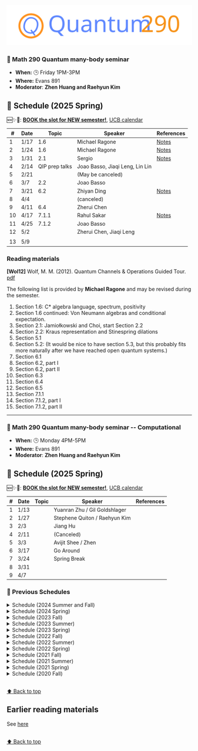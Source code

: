 ![Math290](asset/quantum290-logo.svg)
----------------------------
### 🌟 Math 290 Quantum many-body seminar

- **When:** 🕒 Friday 1PM-3PM 
- **Where:** Evans 891
- **Moderator**: **Zhen Huang and Raehyun Kim**


## 📌 Schedule (2025 Spring) 

🆕✨🔨: [**BOOK the slot for NEW semester!**](mailto:hertz@berkeley.edu), [UCB calendar](http://guide.berkeley.edu/academic-calendar/) 

| # | Date | Topic                                                          | Speaker     | References                                                                                                      |
|---|------|----------------------------------------------------------------|-------------|-----------------------------------------------------------------------------------------------------------------|
| 1 | 1/17  | 1.6 | Michael Ragone | [Notes](asset/2025Spring/Quantum_Channels_1.pdf) |
| 2 | 1/24  | 1.6 | Michael Ragone | [Notes](asset/2025Spring/Quantum_Channels_2.pdf) |
| 3 | 1/31 | 2.1 | Sergio | [Notes](asset/2025Spring/Lec3.pdf) |
| 4 | 2/14 | QIP prep talks | Joao Basso, Jiaqi Leng, Lin Lin | |
| 5 | 2/21 | | (May be canceled) | |
| 6 | 3/7 | 2.2 | Joao Basso | |
| 7 | 3/21 | 6.2 | Zhiyan Ding | [Notes](asset/2025Spring/Zhiyan_lecture_notes.pdf)|
| 8 | 4/4 |   | (canceled) | |
| 9 | 4/11 | 6.4 | Zherui Chen | |
| 10 | 4/17 | 7.1.1 | Rahul Sakar |[Notes](asset/2025Spring/semigroup-notes.pdf) |
| 11 | 4/25 | 7.1.2 | Joao Basso | |
| 12 | 5/2 | |Zherui Chen, Jiaqi Leng
  | |
| 13 | 5/9 | | | |

### Reading materials

**[Wol12]** Wolf, M. M. (2012). Quantum Channels & Operations Guided Tour.  [pdf](https://citeseerx.ist.psu.edu/document?repid=rep1&type=pdf&doi=afa58291b0b8bd47504acb1ab8f553f0b37685cf)

The following list is provided by **Michael Ragone** and may be revised during the semester.

1. Section 1.6: C* algebra language, spectrum, positivity
2. Section 1.6 continued: Von Neumann algebras and conditional expectation. 
3. Section 2.1: Jamiołkowski and Choi, start Section 2.2
4. Section 2.2: Kraus representation and Stinespring dilations
5. Section 5.1
6. Section 5.2: (It would be nice to have section 5.3, but this probably fits more naturally after we have reached open quantum systems.)
7. Section 6.1
8. Section 6.2, part I 
9. Section 6.2, part II 
10. Section 6.3
11. Section 6.4
12. Section 6.5
13. Section 7.1.1
14. Section 7.1.2, part I
15. Section 7.1.2, part II

<!--

- Ch 2.1-2.4
- Ch 3.1-3.3
- Ch 6-6.1
- Ch 6.2-6.3
- Ch 6.4-6.5
- Ch 7.1
- Ch 8.1-8.3
- Ch 8.4-8.7
-->

----------------------------
### 🌟 Math 290 Quantum many-body seminar -- Computational

- **When:** 🕒 Monday 4PM-5PM 
- **Where:** Evans 891
- **Moderator**: **Zhen Huang and Raehyun Kim**


## 📌 Schedule (2025 Spring) 

🆕✨🔨: [**BOOK the slot for NEW semester!**](mailto:hertz@berkeley.edu), [UCB calendar](http://guide.berkeley.edu/academic-calendar/) 

| # | Date | Topic                                                          | Speaker     | References                                                                                                      |
|---|------|----------------------------------------------------------------|-------------|-----------------------------------------------------------------------------------------------------------------|
| 1 | 1/13  |  | Yuanran Zhu /  Gil Goldshlager  | |
| 2 | 1/27  |  | Stephene Quiton / Raehyun Kim |  |
| 3 | 2/3 |  | Jiang Hu | |
| 4 | 2/11 |  | (Canceled) | |
| 5 | 3/3 |  | Avijit Shee / Zhen | |
| 6 | 3/17 | | Go Around | |
| 7 | 3/24 | | Spring Break | |
| 8 | 3/31 | | | |
| 9 | 4/7 | | | |


### 📃 Previous Schedules 

<details>
<summary>Schedule (2024 Summer and Fall)</summary>

| # | Date | Topic                                                          | Speaker     | References                                                                                                      |
|---|------|----------------------------------------------------------------|-------------|-----------------------------------------------------------------------------------------------------------------|
| 1 | 7/29  | Review of recent backgrounds and perspectives on open quantum systems. | Lin Lin |  |
| 2 | 8/2  | Review of recent projects | All    |                                                                                                                 |
| 3 | 8/5  | Quasi-free systems |    |                                                                                                                 |
| 4 | 8/19 | Quantum walks |   Xinzhao Wang  |    [Paper](http://gilyen.hu/papers/STOC21SubExpStoqAdiabatic.pdf)                                                                                                           |
| 5 | 8/30 | Quantum states | Michael Ragone |[Notes](asset/2024Fall/Ragone_2024_08_30.pdf) |
| 6 | 9/6  | Quantum states (continued) | Michael Ragone | [Notes](asset/2024Fall/Ragone_2024_09_06.pdf), [Ref 1](https://nextcloud.tfk.ph.tum.de/etn/wp-content/uploads/2022/09/JvN_lecture_notes_S2016_abcde-1.pdf), [Ref 2](https://arxiv.org/abs/1311.2717), and [Ref 3, Chap 2 & 3](https://link.springer.com/book/10.1007/b128449)|
|7| 9/20 |Mixing time of the Swendsen-Wang algorithm| Ruizhe Zhang||
|8| 9/27 |On quantum signal processing|Yulong Dong||
|9|10/4|Applied Math Approaches to Condensed Matter Physics|Kevin Stubbs||
|10|11/1|Accelerating Langevin sampling via Lindblad dynamics|Jiaqi Leng||
|11|11/8|A brief introduction to overdamped Langevin dynamics for continuous sampling: convergence analysis for continuous dynamics and discretization algorithm|Zhiyan Ding ||
|12|11/15|On quantum error correction|Sergio Escobar||
|13|11/22|Some momentum-type methods in optimization with orthogonality constraints|Jiang Hu||
|14|12/6||Kevin Stubbs||
|15|12/13||Rahul Sarkar||

## Reading materials
<strong> Open quantum systems and mixing times</strong>
1. Ilin, Y., & Arad, I. (2024). Dissipative variational quantum algorithms for Gibbs state preparation. [arxiv](http://arxiv.org/abs/2407.09635)
2. Araujo de Resende, M. F. (2020). A pedagogical overview on 2D and 3D Toric Codes and the origin of their topological orders. [Reviews in Mathematical Physics, 32(02), 2030002](https://doi.org/10.1142/S0129055X20300022)
3. Temme, K., Pastawski, F., & Kastoryano, M. J. (2014). Hypercontractivity of quasi-free quantum semigroups. [Journal of Physics A: Mathematical and Theoretical, 47(40), 1–26.](https://doi.org/10.1088/1751-8113/47/40/405303)
4. Funo, K., & Ishizaki, A. (2024). Dynamics of a Quantum System Interacting with White Non-Gaussian Baths: Poisson Noise Master Equation. [Physical Review Letters, 132(17), 1–12.](https://journals.aps.org/prl/abstract/10.1103/PhysRevLett.132.170402)
5. Guo, H., & Jerrum, M. (2018). Random cluster dynamics for the ising model is rapidly mixing. [Annals of Applied Probability, 28(2), 1292–1313.](https://doi.org/10.1214/17-AAP1335)
6. Jerrum, M., & Sinclair, A. (1993). Polynomial-Time Approximation Algorithms for the Ising Model. [SIAM Journal on Computing, 22(5), 1087–1116.](https://doi.org/10.1137/0222066)
7. Somma, R. D., King, R., Kothari, R., O’Brien, T., & Babbush, R. (2024). Shadow Hamiltonian Simulation. [arxiv]( http://arxiv.org/abs/2407.21775)

<h4>Some previous reading materials</h4>
<strong>Quantum control</strong>: He, W., Li, T., Li, X., Li, Z., Wang, C., & Wang, K. (2024). [Efficient Optimal Control of Open Quantum Systems](http://arxiv.org/abs/2405.19245). 

<strong>Quantum walk</strong> Gilyén, A., Hastings, M. B., & Vazirani, U. (2021). [(Sub)Exponential advantage of adiabatic Quantum computation with no sign problem](https://doi.org/10.1145/3406325.3451060). 

<strong>Adiabatic algorithm</strong> Somma, R. D., Nagaj, D., & Kieferová, M. (2012). [Quantum speedup by quantum annealing](https://doi.org/10.1103/PhysRevLett.109.050501).

<strong> Completely bounded maps </strong> [Chapter 8]( https://www.cambridge.org/core/services/aop-cambridge-core/content/view/0E3AFAE3A777B[…]/9780511546631c8_p97-119_CBO.pdf/completely_bounded_maps.pdf) of *Completely bounded maps and operator algebras*.

<strong> Metropolis sampling </strong> Jiang, J., & Irani, S. (2024). [Quantum Metropolis Sampling via Weak Measurement](http://arxiv.org/abs/2406.16023). 

<strong> Non-Markovian dynamics </strong> Li, X. (2021) [Markovian embedding procedures for non-Markovian stochastic Schrödinger equations]( https://doi.org/10.1016/j.physleta.2020.127036)

</details>




<details>
<summary>Schedule (2024 Spring)</summary>

| # | Date | Topic                                                          | Speaker     | References                                                                                                      |
|---|------|----------------------------------------------------------------|-------------|-----------------------------------------------------------------------------------------------------------------|
| 1 | 1/26  | Lindblad equation and Davies generator | Lin Lin | [**Lindblad Notes**](asset/Lindblad_Notes.pdf) |
| 2 | 2/2  | Quantum detailed balance and mixing | Lin Lin    |                                                                                                                 |
| 3 | 2/9  | Hybrid hierarchical equation of motion for open quantum systems|  Yuanran Zhu   |   [**Hybrid HEOM Notes**](asset/Hybrid_HEOM_for_open_quantum_systems.pdf)                      |
| 4 | 2/16  |   Solving quasi-free systems        |  Zhen Huang   |    [**Notes**](asset/lindbladnotes_0216.pdf)                                                                                 |
| 5 | 2/23  | How to represent a quantum bath for Tensor Network simulation?  |  Gunhee Park   | [**Quantum Bath for TN PPT**](asset/Quantum290_GunheePark.pdf)   |
| 6 | 3/1  |     March Meeting Prep      | |                                                                                                                 |
| 7 | 3/8  |    open system dynamics via influence functionals        |   Erika Ye   |   [**Influence Functional Notes**](asset/20240308_QI_seminar.pdf)    |
| 8 | 3/15  | Introduction to HEOM |    Avijit Shee |                                                                                                                 |
| 9 | 3/22  |           |  No seminar    |                                                                                                                 |
| 10 | 3/29  |  |  No seminar  |                                                                                                       |
| 11 | 4/5  |           |  No seminar   |                                                                                                                 |
| 12 | 4/12  |    Lower bounds to the spectral gap of Davies generators       |  Kevin Stubbs   |  [**Spectral Gap of Davis Operator Notes**](asset/math_290_lindblad.pdf)                                                                                                               |
| 13 | 4/19  |           |  No seminar   |                                                                                                                 |
| 14 | 4/26  |   Quantum Gibbs Samplers: the commuting case        |  Zhiyan Ding   |                                                                     |
| 15 | 5/3  |           |  Gil Goldshlager   |                                                                                                                 |
## Reading materials 

#### Derivation of Lindblad dynamics and non-Markovian systems
1. Lidar, D. A. (n.d.). Lecture Notes on the Theory of Open Quantum Systems. arXiv:1902.00967 Chap VIII-X
2. De Vega, I., & Alonso, D. (2017). Dynamics of non-Markovian open quantum systems. Reviews of Modern Physics, 89(1), 1–58. https://doi.org/10.1103/RevModPhys.89.015001 Sec III-IV
#### Exactly solvable Linear-Quadratic open quantum systems.
1. Dzhioev, A. A., & Kosov, D. S. (2011). Super-fermion representation of quantum kinetic equations for the electron transport problem. Journal of Chemical Physics, 134(4), 1–18. https://doi.org/10.1063/1.354806
2. Barthel, T., & Zhang, Y. (2022). Solving quasi-free and quadratic Lindblad master equations for open fermionic and bosonic systems. Journal of Statistical Mechanics: Theory and Experiment, 2022(11). https://doi.org/10.1088/1742-5468/ac8e5c
3. Cirio, M., Lambert, N., Liang, P., Kuo, P., Chen, Y., Menczel, P., Funo, K., & Nori, F. (2023). Pseudofermion method for the exact description of fermionic environments : From single-molecule electronics to the Kondo resonance. 033011, 1–16. https://doi.org/10.1103/PhysRevResearch.5.033011
4. Dorda, A., Ganahl, M., Evertz, H. G., Von Der Linden, W., & Arrigoni, E. (2015). Auxiliary master equation approach within matrix product states: Spectral properties of the nonequilibrium Anderson impurity model. Physical Review B - Condensed Matter and Materials Physics, 92(12), 68–70. https://doi.org/10.1103/PhysRevB.92.125145 Sec. E
#### Hierarchical equation of motion and influence functional approaches, Bosonic / Fermionic bath reduction
1. Fay, T. P., & Limmer, D. T. (2022). Coupled charge and energy transfer dynamics in light harvesting complexes from a hybrid hierarchical equations of motion approach. Journal of Chemical Physics, 157(17). https://doi.org/10.1063/5.0117659
2. Ye, E., & Chan, G. K. (2021). Constructing Tensor Network Influence Functionals for General Quantum Dynamics. 1–14.
3. Woods, M. P., Groux, R., Chin, A. W., Huelga, S. F., & Plenio, M. B. (2014). Mappings of open quantum systems onto chain representations and Markovian embeddings. Journal of Mathematical Physics, 55(3), 1–48. https://doi.org/10.1063/1.4866769
4. Nüßeler, A., Dhand, I., Huelga, S. F., & Plenio, M. B. (2020). Efficient simulation of open quantum systems coupled to a fermionic bath. Physical Review B, 101(15), 1–20. https://doi.org/10.1103/PhysRevB.101.155134
5. Selstø, S. (n.d.). Absorbing boundary conditions for dynamical many-body quantum systems. 1–16. https://iopscience.iop.org/article/10.1088/0953-4075/43/6/065004
#### Ergodicity, quantum detailed balance, mixing time.
1. Zhang, Y., & Barthel, T. (2023). Criteria for Davies Irreducibility of Markovian Quantum Dynamics. 1–20. http://arxiv.org/abs/2310.17641
2. Wocjan, P., & Temme, K. (2023). Szegedy Walk Unitaries for Quantum Maps. Communications in Mathematical Physics, 402(3), 3201–3231. https://doi.org/10.1007/s00220-023-04797-4 Sec 1-2.
3. Temme, K. (2014). Lower bounds to the spectral gap of Davies generators https://arxiv.org/abs/1305.5591
4. Spohn, H., An algebraic condition for the approach to equilibrium of an open N-level system


</details>

<details>
<summary>Schedule (2023 Fall)</summary>

| # | Date | Topic                                                          | Speaker     | References                                                                                                      |
|---|------|----------------------------------------------------------------|-------------|-----------------------------------------------------------------------------------------------------------------|
| 1 | 9/1  |    Quantum embedding based on coupled cluster theory           | Avijit Shee |                                                                                                                 |
| 2 | 9/8  |       The Ferromagnetic Ground State of Spinless, Valleyless Twisted Bilayer Graphene                        |    Kevin Stubbs |                                                                                                                 |
| 3 | 9/29 (cancelled) |                       |       |                                                                                                         |
| 4 | 10/13 (zoom) |        A class of signal processing method                 |    Zhiyan Ding         |   [paper1]( https://ieeexplore.ieee.org/abstract/document/9000636), [paper2](https://arxiv.org/abs/1408.1681)                                                                                                            |
| 5 | 11/3 | Hybridization expansion approach to quantum impurites in the strong-coupling regime         | Zhen Huang  |   [paper](https://journals.aps.org/prb/pdf/10.1103/PhysRevB.82.115115)                                                                                                       |
| 6 | 11/17|     Diffusion models: a concise but comprehensive introduction    |    Yulong Dong         |   [paper1](https://arxiv.org/abs/2011.13456), [paper2](https://proceedings.neurips.cc/paper/2020/hash/4c5bcfec8584af0d967f1ab10179ca4b-Abstract.html)                                                                                                              |
| 7 | 12/1 |           TBD                                                  |  Nilin Abrahamsen  |                                                                                                                 |
| 8 | 12/8 |   Projected Hartree Fock        |  Raehyun Kim  |                                                                                                                 |

</details>

<details>
<summary>Schedule (2023 Summer)</summary>

| # | Date | Topic                                                          | Speaker     | References                                                                                                      |
|---|------|----------------------------------------------------------------|-------------|-----------------------------------------------------------------------------------------------------------------|
| 1 | 5/5  | Green’s function methods: Theory and application to GW and GF2 | Zhen Huang  | [paper](https://pubs.aip.org/aip/jcp/article/155/2/024119/1065035/Evaluation-of-two-particle-properties-within) |
| 2 | 5/12 | Electron-phonon interactions from first principles             | Yuanran Zhu | [paper](http://journals.aps.org/rmp/abstract/10.1103/RevModPhys.89.015003)                                     |
| 3 | 6/9  | Quantics tensor train                                          | Nilin Abrahamsen | [paper](https://epubs.siam.org/doi/10.1137/100811647)                                                         |
| 4 | 6/16 |                                                                |             |                                                                                                                 |
| 5 | 6/23 | TBD                                                               | Avijit Shee |                                                                                                                 |
| 6 | 7/7  | quantum sampling                                       |  Jin-Peng Liu            |    [paper](http://journals.aps.org/pra/abstract/10.1103/PhysRevA.78.042336)                                  |

</details>

<details>
<summary>Schedule (2023 Spring)</summary>


| #   | Date | Topic                                                                                      | Speaker                  | References                               |
|-----|------|--------------------------------------------------------------------------------------------|--------------------------|------------------------------------------|
| 1   | 1/13 | Quantum signal processing, and some structure theorems of the qudit Pauli group            | Rahul Sakar (Stanford)   |                                          |
| 1'  | 1/17 | Efficient and robust learning of fermionic reduced density matrices with classical shadows | Andrew Zhao (New Mexico) |                                          |
| 1'' | 1/20 | Strong correlations in quantum chemistry: numerical analysis and recent applications       | Fabian Faulstich         |                                          |
| 2   | 1/27 | ~Algorithms for Clifford stabilizer simulations~                                           | ~Sajant Anand~           | ~https://arxiv.org/abs/quant-ph/0406196~ |
| 3   | 2/3  | Algorithms for Clifford stabilizer simulations                                             | Sajant Anand             | https://arxiv.org/abs/quant-ph/0406196   |
| 4   | 2/24 | Towards Neural Variational Monte Carlo That Scales Linearly with System Size               | Nilin                    | http://arxiv.org/abs/2212.11296          |
| 5   | 3/3  | Hybrid Auxiliary Field Quantum Monte Carlo for Molecular Systems                           | Gil Goldshlager          |                                          |
| 6   | 3/17 | Riemannian geometry approaches to quantum algorithms                                       | Subhayan Roy Moulik      |                                          |
| 7   | 3/24 | Learning Feynman Diagrams with Tensor Trains                                               | Kevin Stubbs             |                                          |
| 8   | 4/7  | Quantum simulation of partial differential equations via Schrödingerisation                | Zhiyan Ding              |                                          |
| 9   | 4/21 | Quantum Hamiltonian Descent                                                                | Jiasu Wang               |                                          |

</details>

<details>
<summary>Schedule (2022 Fall)</summary>

| Week | Date  | Topic                                                                    | Speaker     | References |
| ---- | ----- | ------------------------------------------------------------------------ | ----------- | ---------- |
| 1    | 09/02 | Thermal state preparation: Quantum MCMC                                  | Zhiyan Ding |            |
| 2    | 09/09 | Thermal state preparation: Linear transformation and weight modification | Zhiyan Ding |            |
| 3    | 09/16 | Analytical guarantees and limitations of QAOA's performance              | Joao Basso  |            |
| 4    | 09/23 | Exact parameterization of fermionic wave functions via unitary coupled cluster theory  | Fabian |   |
| 5    | 09/30 | Antisymmetric neural network separation                                  | Nilin       |            |
| 6    | 10/07 | Noise-resilient algorithms with randomized compiling                     | Subhayan    |            |
| 7    | 10/14 | Efficient Representations of Green's functions                           | Zhen Huang  |            |
| 8    | 10/21 | Quantum Walks                                                            | Jin-Peng Liu|            |
| 9    | 10/28 | multi-particle quantum walks                                             | Jin-Peng Liu|            |
| 10   | 11/04 | combinatorial Mori-Zwanzig theory                                        | Yuanran Zhu |            |
| 11   | 11/11 | Decomposition augmented Lagrangian method for low-rank SDP               | Jiasu Wang  |            |
| 12   | 11/18 | Quantum state preparation without coherent arithmetic                    | Yulong Dong |            |
| 13   | 11/25 | No seminar (Thanksgiving)                                                |             |            |
| 14   | 12/02 | TBD                                                                      | Raehyun Kim |            |
| 15   | 12/09 | Convergence analysis of diffusion models                                 | Gil Goldshlager|         |
| 16   | 12/16 | No seminar (Final)                                                       |             |            |
| 17   | 12/23 | No seminar (Winter break)                                                |             |            |
| 18   | 12/30 | No seminar (Winter break)                                                |             |            |
| 19   | 01/06 | No seminar (JMM)                                                         |             |            |
</details>

<details>
<summary>Schedule (2022 Summer)</summary>

| Week | Date  | Topic                                                                           | Speaker           | References |
| ---- | ----- | ------------------------------------------------------------------------------- | ----------------- | ---------- |
| 1    | 07/29 | Transformers: NLP, CV, RL, Quantum and Beyond --- part I                        | Jiahao Yao        |            | 
| 2    | 08/05 | Transformers: NLP, CV, RL, Quantum and Beyond --- part II                       | Jiahao Yao        |            |
| 3    | 08/12 | Transformers: NLP, CV, RL, Quantum and Beyond --- part III                      | Jiahao Yao        |            |

</details>

<details>
<summary>Schedule (2022 Spring)</summary>

| Week | Date  | Topic                                                                           | Speaker           | References |
| ---- | ----- | ------------------------------------------------------------------------------- | ----------------- | ---------- |
| 0    | 02/04 | Coupled-cluster theory revisited                                                | Mihaly Csirik     |
| 1    | 02/11 | String theory, Geometry, and Machine Learning                                   | Challenger Mishra |            |
| 2    | 02/18 | Optimal Stochastic Trace Estimation                                             | Kevin Stubbs      |            |
| 3    | 02/25 | Twisted bilayer graphene                                                        | Raehyun Kim       |            |
| 4    | 03/04 | Fermionic Neural Networks                                                       | Nilin Abrahamsen  |            |
| 5    | 03/11 | (Advancing Quantum Mechanics with Mathematics and Statistics Tutorials)         |                   |            |
| 6    | 03/18 | ~Exact parameterization of fermionic wave functions~ (IPAM activities)          | Fabian Faulstich  |            |
| 7    | 03/25 | (Spring Recess)                                                                 |                   |            |
| 8    | 04/01 | (Workshop I: Multiscale Approaches in Quantum Mechanics)                        |                   |            |
| 9    | 04/08 | lattice gauge theories                                                          | Yu Tong           |            |
| 10   | 04/15 | (Workshop II: Model Reduction in Quantum Mechanics)                             |                   |            |
| 11   | 04/20 | The propagation of information in power-law interacting systems (joint with applied math seminar)| Minh Tran (MIT)   |            |
| 12   | 04/29 | Quantum Algorithm for computing observable of nonlinear partial differential equations| Jiasu Wang        |            |
| 13   | 05/06 | (Workshop III: Large-Scale Certified Numerical Methods in Quantum Mechanics)    |                   |            |
| 14   | 05/13 | Simulating bosonic bath with error bars                                         | Jiasu Wang        |            |
| 15   | 05/20 | (miniWorkshop on Moire systems)                                                 |                   |            |
| 16   | 05/27 | (Workshop IV: Monte Carlo and Machine Learning Approaches in Quantum Mechanics) |                   |            |

</details>

<details>
<summary>Schedule (2021 Fall)</summary>

| Week | Date                 | Topic                                                                                  | Speaker                 | References |
|------|----------------------|----------------------------------------------------------------------------------------|-------------------------|------------|
| 1    | 8/27                 | Quantum Subspace Diagonalization.                                                      | Ethan Epperly           |            |
| 2    | 9/3                  | DMET for SIAM                                                                          | Raehyun Kim             |            |
| 3    | 9/10                 | Parallel Quantum Algorithm for Hamiltonian Simulation                                  | Nilin Abrahamsen        |            |
| 4    | 09/17                | Variational Schrieffer-Wolff Transformation                                            | Jiahao Yao              |            |
| 5    | 09/24                | Genetic column generation                                                              | Kevin Stubbs            |            |
| 6    | 10/01                | Hybridized Methods for Quantum Simulation in the Interaction Picture                   | Di Fang                 |            |
| 7    | 10/08                | Fast Amplification of QMA                                                              | Subhayan Roy Moulik     |            |
| 8    | 10/15                | Fast-forwarding quantum evolution                                                      | Yulong Dong             |            |
| 9    | 10/22                | Quantum Algorithms to Simulate Correlated Fermions                                     | Fabian Faulstich        |            |
| 10   | 10/29                | Self-consistent second-order Green’s function perturbation theory for periodic systems | Xin Xing                |            |
| 11   | 11/05                | Theory of variational quantum simulation                                               | Ethan Epperly           |            |
| 12   | 11/11 (Special date) |                                                                                        | Joseph Tindall (Oxford) |            |
| 13   | 11/19                | Error Bounds for Variational Quantum Time Evolution                                    | Yu Tong                 |            |
| 14   | 11/26                | Thanksgiving (so no seminar)                                                           |                         |            |
| 15   | 12/03                | Exact Factorization Embedding Theory                                                   | Zhen Huang              |            |
| 16   | 12/10                | Dynamical error bounds for continuum discretisation                                    | Jiasu Wang              |            |
| 17   | 12/16                | Quantum Monte Carlo approaches for strongly correlated systems                         | Ankit Mahajan           |            |

</details>

<details>
<summary>Schedule (2021 Summer)</summary>

| Week | Date | Topic                                                                                              | Speaker                    | References |
| ---- | ---- | -------------------------------------------------------------------------------------------------- | -------------------------- | ---------- |
| 1    | 5/21 |                                                                                                    | Canceled due to SIAM LA    |            |
| 2    | 5/28 | DRL for Quantum Phase Transition (1/2 slot)<br />Iterative Quantum Assisted Eigensolver (1/2 slot) | Jiahao Yao<br />Jiasu Wang |            |
| 3    | 6/4  | Quantum algorithm for simulating real time evolution of lattice Hamiltonians                       | Yu Tong                    |            |
| 4    | 6/11 | Neural tensor contractions and the expressive power of deep neural quantum states                  | Jeffmin Lin                |            |
| 5    | 6/18 | AIM SQUARE. No seminar this week                                                                   |                            |            |
| 6    | 6/25 | Third-order algebraic diagrammatic construction theory: A Green's function approach                | Xin Xing                   |            |
| 7    | 7/2  | Fault-Tolerant Quantum Simulations of Chemistry in First Quantization                              | Di Fang                    |            |
| 8    | 7/9  | A projector-splitting integrator for dynamical low-rank approximation                              | Fabian Faulstich           |            |
| 9    | 7/16 | Concentration for random product formulas                                                          | Dong An                    |            |
| 10   | 7/23 | Neural tensor contractions and the expressive power of deep neural quantum states                  | Jeffmin Lin                |            |
| 11   | 7/30 | Universal tripartite entanglement in one-dimensional many-body systems                             | Yantao Wu                  |            |
| 12   | 8/6  | TBD                                                                                                | Raehyun Kim                |            |
| 13   | 8/13 | Robustness of Discretization in Digital Adiabatic Simulation                                       | Jiasu Wang                 |            |
| 14   | 8/20 | Accessing scrambling using matrix product operators                                                | Sajant Anand               |            |

</details>

<details>
<summary>Schedule (2021 Spring)</summary>

| Week | Date | Topic                                                                                          | Speaker                 | References            |
| ---- | ---- | ---------------------------------------------------------------------------------------------- | ----------------------- | --------------------- |
| 1    | 1/8  | Block-encoding of sparse matrices                                                              | Lin Lin                 |                       |
| 2    | 1/15 | Projected Position Operators for Constructing Well Localized Bases                             | Kevin Stubbs            |                       |
| 3    | 1/19 | Multiconfigurational Electronic Structure Theories for Materials: Development and Applications | Hung Pham               |                       |
| 3    | 1/22 | Polar decomposition, Petz recovery channels and pretty good measurements                       | Yihui Quek (Stanford)   | Special Time: 4pm-5pm |
| 4    | 1/29 | FBSDE based neural network algorithms for high-dimensional quasilinear parabolic PDEs          | Wenzhong Zhang          |                       |
| 4    | 1/29 | QIP 2021 presentation                                                                          | QIP 2021 presentation   |                       |
| 5    | 2/5  | Representing Exact Electron Densities by a Single Slater Determinant in Finite Basis Sets      | Xin Xing                |                       |
| 6    | 2/12 | sub-exponential algorithm for 2D frustration-free spin systems with gapped subsystems          | Nilin  Abrahamsen (MIT) |                       |
| 7    | 2/19 | Quantum algorithms for linear and nonlinear differential equations                             | Dong An                 |                       |
| 8    | 2/26 | APS March Meeting 2021 Presentation                                                            |                         |                       |
| 9    | 3/5  | On Representing (Anti)Symmetric Functions                                                      | Jeffmin Lin             |                       |
| 10   | 3/12 | Determinantal Point Processes for Machine Learning                                             | Jiahao Yao              |                       |
| 11   | 3/19 | Nearly tight Trotterization of interacting electrons                                           | Yuan Su                 |                       |
| 12   | 3/26 | Quantum Logspace Algorithm for Powering Matrices with Bounded Norm                             | Subhayan Roy Moulik     |                       |
| 13   | 4/2  | Quantum Hamiltonian-Based Models & the Variational Quantum Thermalizer Algorithm               | Yulong Dong             |                       |
| 14   | 4/9  | Spectral characterization of magic angles in twisted bilayer graphene                          | Fabian Faulstich        |                       |
| 15   | 4/16 | Chiral model for twisted bilayer graphene                                                      | Maciej Zworski          |                       |
| 16   | 4/23 | Quantum impurity problems                                                                      | Lin Lin                 |                       |
| 17   | 4/30 | [Exploiting anticommutation in Hamiltonian simulation](https://arxiv.org/pdf/2103.07988.pdf)   | Qi Zhao (UMD)           |                       |
| 18   | 5/7  | Canceled due to final exam                                                                     |                         |                       |
| 19   | 5/14 | Quantum chaos, information scrambling, and computation                                         | Subhayan Roy Moulik     |                       |

</details>

<details>
<summary>Schedule (2020 Fall)</summary>

| Week | Date  | Topic                                                                                          | Speaker                                    | References           |
| ---- | ----- | ---------------------------------------------------------------------------------------------- | ------------------------------------------ | -------------------- |
| 1    | 9/4   | Machine Learning Exchange-Correlation Energy                                                   | Qinyi Zhu                                  | [24](#24)            |
|      |       | Solving Quantum Linear Algebra Problems <br> A Proposal of Quantum LINPACK Benchmark           | Yulong Dong                                | [25](#25)            |
| 2    | 9/14  | Computational Optimal Transport                                                                | Jeffmin Lin                                | [27](#27), [28](#28) |
|      |       | Fast Matrix-Vector Multiplication Algorithms for Dense Kernel Matrices                         | Xin Xing                                   |                      |
| 3    | 9/18  | Quantum State Verification in the Linear System Problem                                        | Yu Tong                                    | [11](#11)            |
|      |       | Data-Driven PDF Method for Langevin Equations with Colored Noise                               | Hongli Zhao                                |                      |
| 4    | 9/25  | DMFT, DMET, and RISB: A unified perspective                                                    | Fabian Faulstish                           | [8](#6)              |
| 5    | 10/2  | Machine Learning for Inverse Problems in Computational Engineering                             | [Kailai Xu](http://stanford.edu/~kailaix/) |                      |
| 6    | 10/9  | Finite-size Correction for Periodic MP2 and CCSD Calculations                                  | Xin Xing                                   | [21](#21)            |
| 7    | 10/16 | Quantum Approach to Discrete Combinatorial Optimization                                        | Jiasu Wang                                 | [15](#15)            |
| 8    | 10/23 | Continuous Quantum Error Correction for Time-dependent Hamiltonian                             | Song Zhang                                 | [26](#26)            |
| 9    | 10/30 | Hamiltonian Simulation in the Low Energy Subspace                                              | Yulong Dong                                | [12](#12)            |
| 10   | 11/13 | A straightforward introduction to continuous quantum measurement                               | Di Fang                                    | [2](#2)              |
| 11   | 11/20 | Localized Edge Modes in Subwavelength Resonator Arrays                                         | Erik Hiltunen                              |                      |
| 12   | 12/4  | Efficient Distributed Quantum Computing                                                        | Subhayan Moulik                            | [14](#14)            |
| 13   | 12/17 | Variational Policy Gradient Theorem                                                            | Jiahao Yao                                 | [31](#31)            |
| 14   | 12/18 | Converging High-Level Coupled-Cluster Energetics by Monte Carlo Sampling and Moment Expansions | Fabian Faulstish                           | [30](#30)            |

</details>


<br>[⬆ Back to top](#)





## Earlier reading materials

See [here](oldreading.md)

<br>[⬆ Back to top](#)

